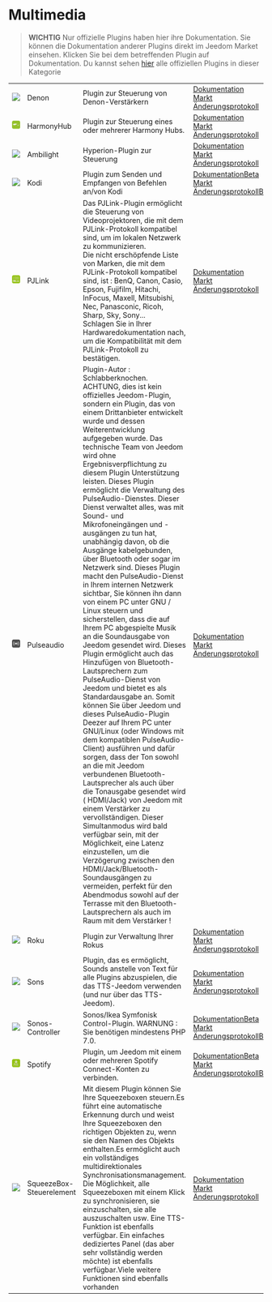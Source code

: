 
# Multimedia


>**WICHTIG**
>Nur offizielle Plugins haben hier ihre Dokumentation. Sie können die Dokumentation anderer Plugins direkt im Jeedom Market einsehen. Klicken Sie bei dem betreffenden Plugin auf Dokumentation.
>Du kannst sehen [hier](https://market.jeedom.com/index.php?v=d&p=market&type=plugin&categorie=multimedia) alle offiziellen Plugins in dieser Kategorie


| | | | |
|--- | --- | --- | ---|
|<img src="denonavr/denonavr_icon.png" class="pluginLogo" width="100" />|Denon|Plugin zur Steuerung von Denon-Verstärkern|[Dokumentation](denonavr/index.md)<br/>[Markt](https://market.jeedom.com/index.php?v=d&p=market_display&id=2077)<br/>[Änderungsprotokoll](denonavr/changelog.md)|
|<img src="harmonyhub/harmonyhub_icon.png" class="pluginLogo" width="100" />|HarmonyHub|Plugin zur Steuerung eines oder mehrerer Harmony Hubs.|[Dokumentation](harmonyhub/index.md)<br/>[Markt](https://market.jeedom.com/index.php?v=d&p=market_display&id=1599)<br/>[Änderungsprotokoll](harmonyhub/changelog.md)|
|<img src="hyperion2/hyperion2_icon.png" class="pluginLogo" width="100" />|Ambilight|Hyperion-Plugin zur Steuerung|[Dokumentation](hyperion2/index.md)<br/>[Markt](https://market.jeedom.com/index.php?v=d&p=market_display&id=1909)<br/>[Änderungsprotokoll](hyperion2/changelog.md)|
|<img src="kodi/kodi_icon.png" class="pluginLogo" width="100" />|Kodi|Plugin zum Senden und Empfangen von Befehlen an/von Kodi|[Dokumentation](kodi/index.md)[Beta](kodi/beta/index.md)<br/>[Markt](https://market.jeedom.com/index.php?v=d&p=market_display&id=1398)<br/>[Änderungsprotokoll](kodi/changelog.md)[Beta](kodi/beta/changelog.md)|
|<img src="pjlink/pjlink_icon.png" class="pluginLogo" width="100" />|PJLink|Das PJLink-Plugin ermöglicht die Steuerung von Videoprojektoren, die mit dem PJLink-Protokoll kompatibel sind, um im lokalen Netzwerk zu kommunizieren.<br> Die nicht erschöpfende Liste von Marken, die mit dem PJLink-Protokoll kompatibel sind, ist : BenQ, Canon, Casio, Epson, Fujifilm, Hitachi, InFocus, Maxell, Mitsubishi, Nec, Panasconic, Ricoh, Sharp, Sky, Sony...<br> Schlagen Sie in Ihrer Hardwaredokumentation nach, um die Kompatibilität mit dem PJLink-Protokoll zu bestätigen.|[Dokumentation](pjlink/index.md)<br/>[Markt](https://market.jeedom.com/index.php?v=d&p=market_display&id=4034)<br/>[Änderungsprotokoll](pjlink/changelog.md)|
|<img src="pulseaudio/pulseaudio_icon.png" class="pluginLogo" width="100" />|Pulseaudio|Plugin-Autor : Schlabberknochen.<br/>ACHTUNG, dies ist kein offizielles Jeedom-Plugin, sondern ein Plugin, das von einem Drittanbieter entwickelt wurde und dessen Weiterentwicklung aufgegeben wurde. Das technische Team von Jeedom wird ohne Ergebnisverpflichtung zu diesem Plugin Unterstützung leisten. Dieses Plugin ermöglicht die Verwaltung des PulseAudio-Dienstes. Dieser Dienst verwaltet alles, was mit Sound- und Mikrofoneingängen und -ausgängen zu tun hat, unabhängig davon, ob die Ausgänge kabelgebunden, über Bluetooth oder sogar im Netzwerk sind. Dieses Plugin macht den PulseAudio-Dienst in Ihrem internen Netzwerk sichtbar, Sie können ihn dann von einem PC unter GNU / Linux steuern und sicherstellen, dass die auf Ihrem PC abgespielte Musik an die Soundausgabe von Jeedom gesendet wird. Dieses Plugin ermöglicht auch das Hinzufügen von Bluetooth-Lautsprechern zum PulseAudio-Dienst von Jeedom und bietet es als Standardausgabe an. Somit können Sie über Jeedom und dieses PulseAudio-Plugin Deezer auf Ihrem PC unter GNU/Linux (oder Windows mit dem kompatiblen PulseAudio-Client) ausführen und dafür sorgen, dass der Ton sowohl an die mit Jeedom verbundenen Bluetooth-Lautsprecher als auch über die Tonausgabe gesendet wird ( HDMI/Jack) von Jeedom mit einem Verstärker zu vervollständigen. Dieser Simultanmodus wird bald verfügbar sein, mit der Möglichkeit, eine Latenz einzustellen, um die Verzögerung zwischen den HDMI/Jack/Bluetooth-Soundausgängen zu vermeiden, perfekt für den Abendmodus sowohl auf der Terrasse mit den Bluetooth-Lautsprechern als auch im Raum mit dem Verstärker !|[Dokumentation](pulseaudio/index.md)<br/>[Markt](https://market.jeedom.com/index.php?v=d&p=market_display&id=2704)<br/>[Änderungsprotokoll](pulseaudio/changelog.md)|
|<img src="roku/roku_icon.png" class="pluginLogo" width="100" />|Roku|Plugin zur Verwaltung Ihrer Rokus|[Dokumentation](roku/index.md)<br/>[Markt](https://market.jeedom.com/index.php?v=d&p=market_display&id=2301)<br/>[Änderungsprotokoll](roku/changelog.md)|
|<img src="songs/songs_icon.png" class="pluginLogo" width="100" />|Sons|Plugin, das es ermöglicht, Sounds anstelle von Text für alle Plugins abzuspielen, die das TTS-Jeedom verwenden (und nur über das TTS-Jeedom).|[Dokumentation](songs/index.md)<br/>[Markt](https://market.jeedom.com/index.php?v=d&p=market_display&id=3794)<br/>[Änderungsprotokoll](songs/changelog.md)|
|<img src="sonos3/sonos3_icon.png" class="pluginLogo" width="100" />|Sonos-Controller|Sonos/Ikea Symfonisk Control-Plugin. WARNUNG : Sie benötigen mindestens PHP 7.0.|[Dokumentation](sonos3/index.md)[Beta](sonos3/beta/index.md)<br/>[Markt](https://market.jeedom.com/index.php?v=d&p=market_display&id=1502)<br/>[Änderungsprotokoll](sonos3/changelog.md)[Beta](sonos3/beta/changelog.md)|
|<img src="spotifyconnect/spotifyconnect_icon.png" class="pluginLogo" width="100" />|Spotify|Plugin, um Jeedom mit einem oder mehreren Spotify Connect-Konten zu verbinden.|[Dokumentation](spotifyconnect/index.md)[Beta](spotifyconnect/beta/index.md)<br/>[Markt](https://market.jeedom.com/index.php?v=d&p=market_display&id=4152)<br/>[Änderungsprotokoll](spotifyconnect/changelog.md)[Beta](spotifyconnect/beta/changelog.md)|
|<img src="squeezeboxcontrol/squeezeboxcontrol_icon.png" class="pluginLogo" width="100" />|SqueezeBox-Steuerelement|Mit diesem Plugin können Sie Ihre Squeezeboxen steuern.Es führt eine automatische Erkennung durch und weist Ihre Squeezeboxen den richtigen Objekten zu, wenn sie den Namen des Objekts enthalten.Es ermöglicht auch ein vollständiges multidirektionales Synchronisationsmanagement. Die Möglichkeit, alle Squeezeboxen mit einem Klick zu synchronisieren, sie einzuschalten, sie alle auszuschalten usw. Eine TTS-Funktion ist ebenfalls verfügbar. Ein einfaches dediziertes Panel (das aber sehr vollständig werden möchte) ist ebenfalls verfügbar.Viele weitere Funktionen sind ebenfalls vorhanden|[Dokumentation](squeezeboxcontrol/index.md)<br/>[Markt](https://market.jeedom.com/index.php?v=d&p=market_display&id=1710)<br/>[Änderungsprotokoll](squeezeboxcontrol/changelog.md)|
